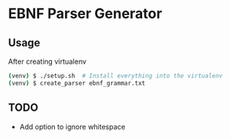 # EBNF Parser Generator

## Usage
After creating virtualenv
```sh
(venv) $ ./setup.sh  # Install everything into the virtualenv
(venv) $ create_parser ebnf_grammar.txt
```

## TODO
- Add option to ignore whitespace
